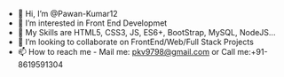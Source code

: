 - 👋 Hi, I’m @Pawan-Kumar12
- 👀 I’m interested in Front End Developmet
- 🌱 My Skills are HTML5, CSS3, JS, ES6+, BootStrap, MySQL, NodeJS...
- 💞️ I’m looking to collaborate on FrontEnd/Web/Full Stack Projects
- 📫 How to reach me - Mail me: pkv9798@gmail.com or Call me:+91-8619591304

<!---
Pawan-Kumar12/Pawan-Kumar12 is a ✨ special ✨ repository because its `README.md` (this file) appears on your GitHub profile.
You can click the Preview link to take a look at your changes.
--->

